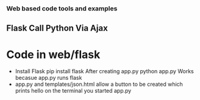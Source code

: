 ### Web based code tools and examples ###
## Flask Call Python Via Ajax ##
# Code in web/flask
- Install Flask
pip install flask
  After creating app.py
python app.py 
  Works becasue app.py runs flask
- app.py and templates/json.html allow a button to be created which
  prints hello on the terminal you started app.py


